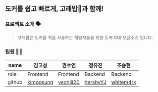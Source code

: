 ## 도커를 쉽고 빠르게, 고래밥🐳과 함께! 

### 프로젝트 소개 🗣
> 고래밥은 도커를 처음 사용하는 개발자들을 위한 도커 GUI 오픈소스 입니다.

### 팀원 👩‍💻
| name | 김고성 | 권수연 | 정유진 | 조승현 |
| --- | --- | --- | --- | --- |
| role | Frontend | Frontend | Backend | Backend |
| github | [kimgosung](https://github.com/kimgosung) | [yeoniii20](https://github.com/yeoniii20) | [hershyYJ](https://github.com/hershyYJ) | [whitem4rk](http://github.com/whitem4rk) |
